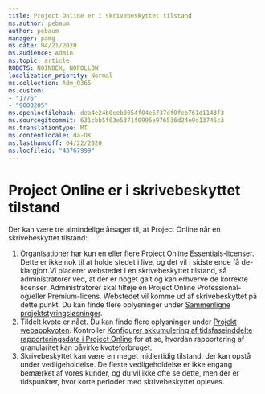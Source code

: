 ```yaml
---
title: Project Online er i skrivebeskyttet tilstand
ms.author: pebaum
author: pebaum
manager: pamg
ms.date: 04/21/2020
ms.audience: Admin
ms.topic: article
ROBOTS: NOINDEX, NOFOLLOW
localization_priority: Normal
ms.collection: Adm_O365
ms.custom:
- "1776"
- "9000205"
ms.openlocfilehash: dea4e24b0ceb0054f04e6737df0feb761d1143f3
ms.sourcegitcommit: 631cbb5f03e5371f0995e976536d24e9d13746c3
ms.translationtype: MT
ms.contentlocale: da-DK
ms.lasthandoff: 04/22/2020
ms.locfileid: "43767999"
---
```

# <a name="project-online-is-in-a-read-only-state"></a>Project Online er i skrivebeskyttet tilstand

Der kan være tre almindelige årsager til, at Project Online når en skrivebeskyttet tilstand:

1. Organisationer har kun en eller flere Project Online Essentials-licenser. Dette er ikke nok til at holde stedet i live, og det vil i sidste ende få de-klargjort.Vi placerer webstedet i en skrivebeskyttet tilstand, så administratorer ved, at der er noget galt og kan erhverve de korrekte licenser. Administratorer skal tilføje en Project Online Professional- og/eller Premium-licens. Webstedet vil komme ud af skrivebeskyttet på dette punkt. Du kan finde flere oplysninger under [Sammenligne projektstyringsløsninger](https://products.office.com/project/compare-microsoft-project-management-software?tab=1).
2. Tildelt kvote er nået. Du kan finde flere oplysninger under [Projekt webappkvoten](https://docs.microsoft.com/projectonline/tune-project-online-performance#project-web-app-quota). Kontroller [Konfigurer akkumulering af tidsfaseinddelte rapporteringsdata i Project Online](https://docs.microsoft.com/ProjectOnline/configure-rollup-of-timephased-reporting-data-in-project-online) for at se, hvordan rapportering af granularitet kan påvirke kvoteforbruget.
3. Skrivebeskyttet kan være en meget midlertidig tilstand, der kan opstå under vedligeholdelse. De fleste vedligeholdelse er ikke engang bemærket af vores kunder, og du vil ikke ofte se dette, men der er tidspunkter, hvor korte perioder med skrivebeskyttet opleves.
